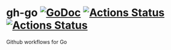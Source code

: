 # gh-go [![GoDoc](https://godoc.org/github.com/rajatgoel/gh-go?status.svg)](https://godoc.org/github.com/rajatgoel/gh-go) [![Actions Status](https://github.com/rajatgoel/gh-go/workflows/build/badge.svg)](https://github.com/rajatgoel/gh-go/actions) [![Actions Status](https://github.com/rajatgoel/gh-go/workflows/lint/badge.svg)](https://github.com/rajatgoel/gh-go/actions)

Github workflows for Go
